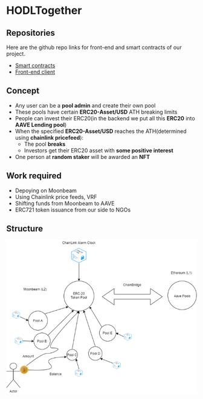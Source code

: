 # HODLTogether
## Repositories
 Here are the github repo links for front-end and smart contracts of our project.
 - [Smart contracts](https://github.com/chainGers-2021/our-contracts)
 - [Front-end client](https://github.com/chainGers-2021/frontend-client)
## Concept
 - Any user can be a **pool admin** and create their own pool
 - These pools have certain **ERC20-Asset/USD** ATH breaking limits
 - People can invest their ERC20(in the backend we put all this **ERC20** into **AAVE Lending pool**)
 - When the specified **ERC20-Asset/USD** reaches the ATH(determined using **chainlink pricefeed**):
   - The pool **breaks**
   - Investors get their ERC20 asset with **some positive interest**  
 - One person at **random staker** will be awarded an **NFT**

## Work required
 - Depoying on Moonbeam
 - Using Chainlink price feeds, VRF
 - Shifting funds from Moonbeam to AAVE
 - ERC721 token issuance from our side to NGOs

## Structure
<img src="./assets/image.png" width="600">
